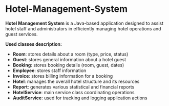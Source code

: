 # Hotel-Management-System

**Hotel Management System** is a Java-based application designed to assist hotel staff and administrators in efficiently managing hotel operations and guest services.

**Used classes description:**  
- **Room**: stores details about a room (type, price, status)  
- **Guest**: stores general information about a hotel guest  
- **Booking**: stores booking details (room, guest, dates)  
- **Employee**: stores staff information  
- **Invoice**: stores billing information for a booking  
- **Hotel**: manages the overall hotel structure and its resources  
- **Report**: generates various statistical and financial reports  
- **HotelService**: main service class coordinating operations  
- **AuditService**: used for tracking and logging application actions  
